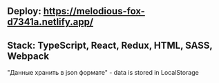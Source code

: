 ## Deploy: https://melodious-fox-d7341a.netlify.app/
## Stack: TypeScript, React, Redux, HTML, SASS, Webpack

"Данные хранить в json формате" - data is stored in LocalStorage
